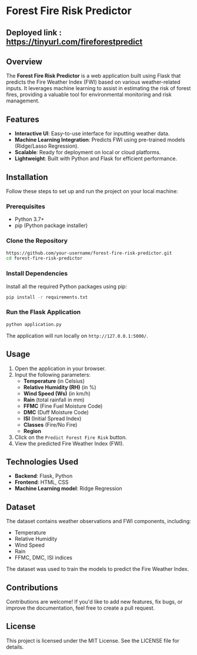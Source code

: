 # Forest Fire Risk Predictor

## Deployed link : https://tinyurl.com/fireforestpredict

## Overview
The **Forest Fire Risk Predictor** is a web application built using Flask that predicts the Fire Weather Index (FWI) based on various weather-related inputs. It leverages machine learning to assist in estimating the risk of forest fires, providing a valuable tool for environmental monitoring and risk management.

## Features
- **Interactive UI**: Easy-to-use interface for inputting weather data.
- **Machine Learning Integration**: Predicts FWI using pre-trained models (Ridge/Lasso Regression).
- **Scalable**: Ready for deployment on local or cloud platforms.
- **Lightweight**: Built with Python and Flask for efficient performance.

## Installation

Follow these steps to set up and run the project on your local machine:

### Prerequisites
- Python 3.7+
- pip (Python package installer)

### Clone the Repository
```bash
https://github.com/your-username/forest-fire-risk-predictor.git
cd forest-fire-risk-predictor
```

### Install Dependencies
Install all the required Python packages using pip:
```bash
pip install -r requirements.txt
```

### Run the Flask Application
```bash
python application.py
```

The application will run locally on `http://127.0.0.1:5000/`.

## Usage
1. Open the application in your browser.
2. Input the following parameters:
   - **Temperature** (in Celsius)
   - **Relative Humidity (RH)** (in %)
   - **Wind Speed (Ws)** (in km/h)
   - **Rain** (total rainfall in mm)
   - **FFMC** (Fine Fuel Moisture Code)
   - **DMC** (Duff Moisture Code)
   - **ISI** (Initial Spread Index)
   - **Classes** (Fire/No Fire)
   - **Region**
3. Click on the `Predict Forest Fire Risk` button.
4. View the predicted Fire Weather Index (FWI).

## Technologies Used
- **Backend**: Flask, Python
- **Frontend**: HTML, CSS
- **Machine Learning model**: Ridge Regression

## Dataset
The dataset contains weather observations and FWI components, including:
- Temperature
- Relative Humidity
- Wind Speed
- Rain
- FFMC, DMC, ISI indices

The dataset was used to train the models to predict the Fire Weather Index.

## Contributions
Contributions are welcome! If you'd like to add new features, fix bugs, or improve the documentation, feel free to create a pull request.

## License
This project is licensed under the MIT License. See the LICENSE file for details.

